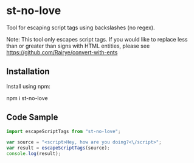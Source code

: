 # st-no-love
Tool for escaping script tags using backslashes (no regex). 

Note: This tool only escapes script tags. If you would like to replace less than or greater than signs with HTML entities, please see https://github.com/Rairye/convert-with-ents

## Installation

Install using npm:

npm i st-no-love

## Code Sample

```javascript
import escapeScriptTags from "st-no-love";

var source = "<script>Hey, how are you doing?<\/script>";
var result = escapeScriptTags(source);
console.log(result);

```
